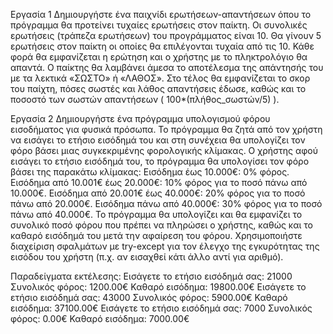 Εργασία 1
Δημιουργήστε ένα παιχνίδι ερωτήσεων-απαντήσεων όπου το πρόγραμμα θα προτείνει τυχαίες ερωτήσεις στον παίκτη. Οι συνολικές ερωτήσεις (τράπεζα ερωτήσεων) του προγράμματος είναι 10.
Θα γίνουν 5 ερωτήσεις στον παίκτη οι οποίες θα επιλέγονται τυχαία από τις 10. Κάθε φορά θα εμφανίζεται η ερώτηση και ο χρήστης με το πληκτρολόγιο θα απαντά. Ο παίκτης θα λαμβάνει άμεσα το αποτέλεσμα της απάντησής του με τα λεκτικά «ΣΩΣΤΟ» ή «ΛΑΘΟΣ».
Στο τέλος θα εμφανίζεται το σκορ του παίχτη, πόσες σωστές και λάθος απαντήσεις έδωσε, καθώς και το ποσοστό των σωστών απαντήσεων ( 100\*(πλήθος_σωστών/5) ).

Εργασία 2
Δημιουργήστε ένα πρόγραμμα υπολογισμού φόρου εισοδήματος για φυσικά πρόσωπα. Το πρόγραμμα θα ζητά από τον χρήστη να εισάγει το ετήσιο εισόδημά του και στη συνέχεια θα υπολογίζει τον φόρο βάσει μιας συγκεκριμένης φορολογικής κλίμακας.
Ο χρήστης αφού εισάγει το ετήσιο εισόδημά του, το πρόγραμμα θα υπολογίσει τον φόρο βάσει της παρακάτω κλίμακας:
Εισόδημα έως 10.000€: 0% φόρος.
Εισόδημα από 10.001€ έως 20.000€: 10% φόρος για το ποσό πάνω από 10.000€.
Εισόδημα από 20.001€ έως 40.000€: 20% φόρος για το ποσό πάνω από 20.000€.
Εισόδημα πάνω από 40.000€: 30% φόρος για το ποσό πάνω από 40.000€.
Το πρόγραμμα θα υπολογίζει και θα εμφανίζει το συνολικό ποσό φόρου που πρέπει να πληρώσει ο χρήστης, καθώς και το καθαρό εισόδημά του μετά την αφαίρεση του φόρου.
Χρησιμοποιήστε διαχείριση σφαλμάτων με try-except για τον έλεγχο της εγκυρότητας της εισόδου του χρήστη (π.χ. αν εισαχθεί κάτι άλλο αντί για αριθμό).

Παραδείγματα εκτέλεσης:
Εισάγετε το ετήσιο εισόδημά σας: 21000
Συνολικός φόρος: 1200.00€
Καθαρό εισόδημα: 19800.00€
Εισάγετε το ετήσιο εισόδημά σας: 43000
Συνολικός φόρος: 5900.00€
Καθαρό εισόδημα: 37100.00€
Εισάγετε το ετήσιο εισόδημά σας: 7000
Συνολικός φόρος: 0.00€
Καθαρό εισόδημα: 7000.00€

